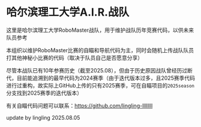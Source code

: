 # 哈尔滨理工大学A.I.R.战队
这里是哈尔滨理工大学RoboMaster战队，用于维护战队历年竞赛代码，以供未来队员参考

本组织以维护RoboMaster比赛的自瞄和导航代码为主，同时会随机上传战队队员打其他神秘小比赛的代码（取决于队员自己是否愿意分享）

尽管本战队已有10年参赛历史（截至2025.08），但由于历史原因战队曾经历过断代，目前能追溯到的最早代码为2024赛季（由于迭代版本过多，且2025赛季代码进行过重构，故实际上GitHub上传的只有2025赛季，可在自瞄项目的`2025season`分支找到2025赛季的迭代版本）

有关自瞄代码问题可以联系：https://github.com/lingling-llllllll

update by lingling 2025.08.05
